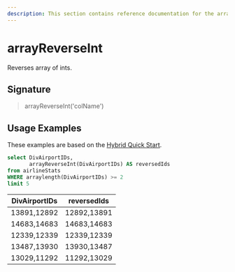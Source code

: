 ```yaml
---
description: This section contains reference documentation for the arrayReverseInt function.
---
```


# arrayReverseInt

Reverses array of ints.

## Signature

> arrayReverseInt('colName')

## Usage Examples

These examples are based on the [Hybrid Quick Start](../../basics/getting-started/quick-start.md#hybrid).


```sql
select DivAirportIDs, 
       arrayReverseInt(DivAirportIDs) AS reversedIds
from airlineStats 
WHERE arraylength(DivAirportIDs) >= 2
limit 5
```

| DivAirportIDs	|reversedIds|
| ------------- | ------------- |
|13891,12892|	12892,13891|
|14683,14683|	14683,14683|
|12339,12339|	12339,12339|
|13487,13930|	13930,13487|
|13029,11292|	11292,13029|